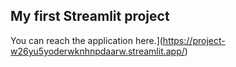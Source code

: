 ## My first Streamlit project

You can reach the application here.](https://project-w26yu5yoderwknhnpdaarw.streamlit.app/)
